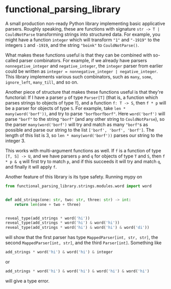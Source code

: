 # functional_parsing_library

A small production non-ready Python library implementing basic applicative parsers. Roughly speaking, these are functions
with signature `str -> T | CouldNotParse` transforming strings into structured data. For example, you might have a function
`integer` which will transform `"1"` and `"-1919"` to the integers `1` and `-1919`, and the string `"boink"` to `CouldNotParse()`.

What makes these functions useful is that they can be combined with so-called parser combinators. For example, if we 
already have parsers `nonnegative_integer` and `negative_integer`, the `integer` parser from earlier could be written as 
`integer = nonnegative_integer | negative_integer`. This library implements various such combinators, such as `many`, 
`some`, `ignore_left`, `many_till`, and so on.

Another piece of structure that makes these functions useful is that they're functorial: If I have a parser `p` of type 
`Parser[T]` (that is, a function which parses strings to objects of type `T`), and a function `f: T -> S`, then `f * p`
will be a parser for objects of type `S`. For example, take `len * many(word('borf'))`, and try to parse `"borfborfborf"`.
Here `word('borf')` will parse `"borf"` to the string `"borf"` (and any other string to `CouldNotParse`), so the parser
`many(word('borf')` will try and match as many `"borf"`s as possible and parse our string to the list `['borf', 'borf', 'borf']`. 
The length of this list is 3, so `len * many(word('borf'))` parses our string to the integer 3.

This works with multi-argument functions as well. If `f` is a function of type `[T, S] -> U`, and we have parsers `p`
and `q` for objects of type `T` and `S`, then `f * p & q` will first try to match `p`, and if this succeeds it will try
and match `q`, and finally it will apply `f`.

Another feature of this library is its type safety. Running mypy on

```python
from functional_parsing_library.strings.modules.word import word


def add_strings(one: str, two: str, three: str) -> int:
    return len(one + two + three)


reveal_type(add_strings * word('hi'))
reveal_type(add_strings * word('hi') & word('hi'))
reveal_type(add_strings * word('hi') & word('hi') & word('di'))
```
will show that the first parser has type `MappedParser[int, str, str]`, the second `MappedParser[int, str]`, and the
third `Parser[int]`. Something like
```python
add_strings * word('hi') & word('hi') & integer
```
or
```python
add_strings * word('hi') & word('hi') & word('hi') & word('hi')
```
will give a type error.
